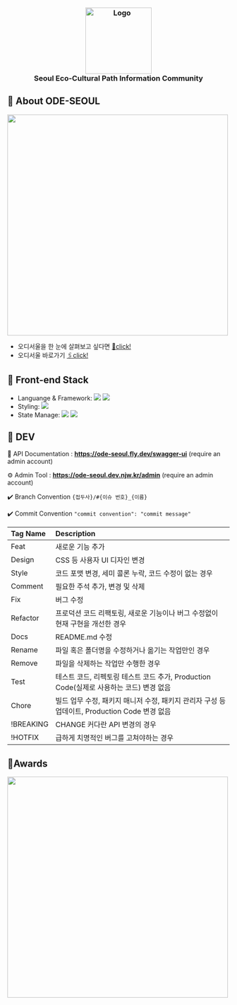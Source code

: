 <h3 align="center">
  <img height="150" src="./public/assets/img/logo.svg" alt="Logo">
  <br>Seoul Eco-Cultural Path Information Community
</h3>

<h2>🌳 About ODE-SEOUL</h2>
<img src="https://github.com/ODE-SEOUL/ode-seoul-frontend/assets/104986866/ba01e0b3-7bdb-4984-8148-6327308c5bd6" width="500px">

+ 오디서울을 한 눈에 살펴보고 싶다면 [🎦click!](https://drive.google.com/drive/folders/1_gP0x8Htxmt4qGbLaK3GHG-O5qCjNFow?usp=drive_link)  
+ 오디서울 바로가기 [🖇️click!](https://ode-seoul-frontend.vercel.app/)
  
<h2>🌳 Front-end Stack</h2>


+ Languange & Framework: <img src="https://img.shields.io/badge/TypeScript-3178C6?style=plastic-square&logo=TypeScript&logoColor=white"/>  <img src="https://img.shields.io/badge/Next.js-000000?style=plastic-square&logo=Next.js&logoColor=white"/>
+ Styling: <img src="https://img.shields.io/badge/Emotion-B4319E?style=plastic-square&logo=funimation&logoColor=white"/><br/>
+ State Manage: <img src="https://img.shields.io/badge/Recoil-0075EB?style=plastic-square&logo=React&logoColor=white"/> <img src="https://img.shields.io/badge/React Query-FF4154?style=plastic-square&logo=React Query&logoColor=white"/>

<h2>🌳 DEV</h2> 

📔 API Documentation : **https://ode-seoul.fly.dev/swagger-ui** (require an admin account)

⚙️ Admin Tool : **https://ode-seoul.dev.njw.kr/admin** (require an admin account)

✔️ Branch Convention `{접두사}/#{이슈 번호}_{이름}`

✔️ Commit Convention ` "commit convention": "commit message" `

| Tag Name  | Description                                                                                   |
| :-------- | :-------------------------------------------------------------------------------------------- |
| Feat      | 새로운 기능 추가                                                                              |
| Design    | CSS 등 사용자 UI 디자인 변경                                                                  |
| Style     | 코드 포맷 변경, 세미 콜론 누락, 코드 수정이 없는 경우                                         |
| Comment   | 필요한 주석 추가, 변경 및 삭제                                                                |
| Fix       | 버그 수정                                                                                     |
| Refactor  | 프로덕션 코드 리팩토링, 새로운 기능이나 버그 수정없이 현재 구현을 개선한 경우                 |
| Docs      | README.md 수정                                                                                |
| Rename    | 파일 혹은 폴더명을 수정하거나 옮기는 작업만인 경우                                            |
| Remove    | 파일을 삭제하는 작업만 수행한 경우                                                            |
| Test      | 테스트 코드, 리펙토링 테스트 코드 추가, Production Code(실제로 사용하는 코드) 변경 없음       |
| Chore     | 빌드 업무 수정, 패키지 매니저 수정, 패키지 관리자 구성 등 업데이트, Production Code 변경 없음 |
| !BREAKING | CHANGE 커다란 API 변경의 경우                                                                 |
| !HOTFIX   | 급하게 치명적인 버그를 고쳐야하는 경우                                                        |



<h2>🌳Awards</h2>
<img src="https://github.com/ODE-SEOUL/ode-seoul-frontend/assets/85864699/267d5672-1157-4a88-ab97-830231b78e85" width="500px">
